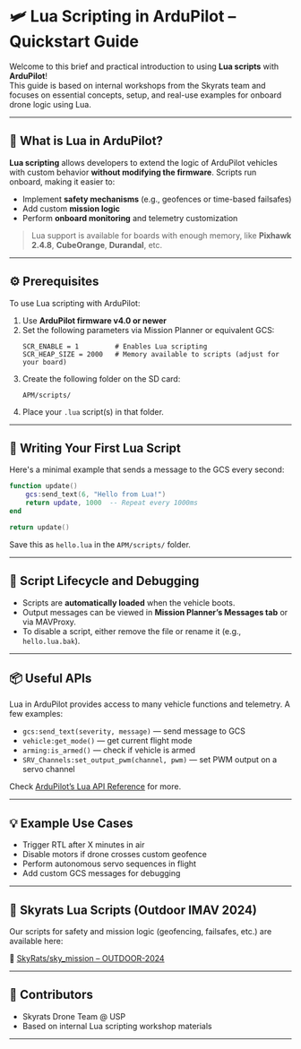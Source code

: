 
# 🛩️ Lua Scripting in ArduPilot – Quickstart Guide

Welcome to this brief and practical introduction to using **Lua scripts** with **ArduPilot**!  
This guide is based on internal workshops from the Skyrats team and focuses on essential concepts, setup, and real-use examples for onboard drone logic using Lua.

---

## 🧠 What is Lua in ArduPilot?

**Lua scripting** allows developers to extend the logic of ArduPilot vehicles with custom behavior **without modifying the firmware**. Scripts run onboard, making it easier to:

- Implement **safety mechanisms** (e.g., geofences or time-based failsafes)
- Add custom **mission logic**
- Perform **onboard monitoring** and telemetry customization

> Lua support is available for boards with enough memory, like **Pixhawk 2.4.8**, **CubeOrange**, **Durandal**, etc.

---

## ⚙️ Prerequisites

To use Lua scripting with ArduPilot:

1. Use **ArduPilot firmware v4.0 or newer**
2. Set the following parameters via Mission Planner or equivalent GCS:
    ```text
    SCR_ENABLE = 1         # Enables Lua scripting
    SCR_HEAP_SIZE = 2000   # Memory available to scripts (adjust for your board)
    ```
3. Create the following folder on the SD card:
    ```
    APM/scripts/
    ```
4. Place your `.lua` script(s) in that folder.

---

## 📝 Writing Your First Lua Script

Here's a minimal example that sends a message to the GCS every second:

```lua
function update()
    gcs:send_text(6, "Hello from Lua!")
    return update, 1000  -- Repeat every 1000ms
end

return update()
```

Save this as `hello.lua` in the `APM/scripts/` folder.

---

## 📂 Script Lifecycle and Debugging

- Scripts are **automatically loaded** when the vehicle boots.
- Output messages can be viewed in **Mission Planner’s Messages tab** or via MAVProxy.
- To disable a script, either remove the file or rename it (e.g., `hello.lua.bak`).

---

## 📦 Useful APIs

Lua in ArduPilot provides access to many vehicle functions and telemetry. A few examples:

- `gcs:send_text(severity, message)` — send message to GCS
- `vehicle:get_mode()` — get current flight mode
- `arming:is_armed()` — check if vehicle is armed
- `SRV_Channels:set_output_pwm(channel, pwm)` — set PWM output on a servo channel

Check [ArduPilot’s Lua API Reference](https://ardupilot.org/copter/docs/common-lua-scripts.html) for more.

---

## 💡 Example Use Cases

- Trigger RTL after X minutes in air
- Disable motors if drone crosses custom geofence
- Perform autonomous servo sequences in flight
- Add custom GCS messages for debugging

---

## 🧪 Skyrats Lua Scripts (Outdoor IMAV 2024)

Our scripts for safety and mission logic (geofencing, failsafes, etc.) are available here:

📁 [SkyRats/sky_mission – OUTDOOR-2024](https://github.com/SkyRats/sky_mission/tree/OUTDOOR-2024)

---

## 🙌 Contributors

- Skyrats Drone Team @ USP
- Based on internal Lua scripting workshop materials

---
